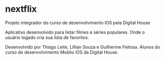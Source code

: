 # nextflix
Projeto integrador do curso de desenvolvimento IOS pela Digital House

Aplicativo desenvolvido para listar filmes e séries populares. Onde o usuário logado cria sua lista de favoritos. 

Desenvolvido por Thiago Leite, Lillian Souza e Guilherme Feitosa. Alunos do curso de desenvolvimento Moblio iOS da Digital House. 


